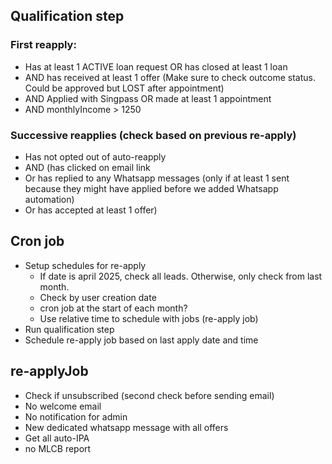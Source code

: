 ## Qualification step

### First reapply:

- Has at least 1 ACTIVE loan request OR has closed at least 1 loan
- AND has received at least 1 offer (Make sure to check outcome status. Could be approved but LOST after appointment)
- AND Applied with Singpass OR made at least 1 appointment
- AND monthlyIncome > 1250

### Successive reapplies (check based on previous re-apply)

- Has not opted out of auto-reapply
- AND (has clicked on email link
- Or has replied to any Whatsapp messages (only if at least 1 sent because they might have applied before we added Whatsapp automation)
- Or has accepted at least 1 offer)

## Cron job

- Setup schedules for re-apply
  - If date is april 2025, check all leads. Otherwise, only check from last month.
  - Check by user creation date
  - cron job at the start of each month?
  - Use relative time to schedule with jobs (re-apply job)
- Run qualification step
- Schedule re-apply job based on last apply date and time

## re-applyJob

- Check if unsubscribed (second check before sending email)
- No welcome email
- No notification for admin
- New dedicated whatsapp message with all offers
- Get all auto-IPA
- no MLCB report
